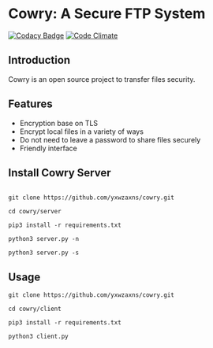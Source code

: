 # Cowry: A Secure FTP System

[![Codacy Badge](https://api.codacy.com/project/badge/Grade/8290e2c0bc824966948f26cfbbf6eb23)](https://www.codacy.com/app/yxwzaxns/cowry?utm_source=github.com&utm_medium=referral&utm_content=yxwzaxns/cowry&utm_campaign=badger)
[![Code Climate](https://codeclimate.com/github/yxwzaxns/cowry/badges/gpa.svg)](https://codeclimate.com/github/yxwzaxns/cowry)

## Introduction

Cowry is an open source project to transfer files security.

## Features
* Encryption base on TLS
* Encrypt local files in a variety of ways
* Do not need to leave a password to share files securely
* Friendly interface


## Install Cowry Server

```

git clone https://github.com/yxwzaxns/cowry.git

cd cowry/server

pip3 install -r requirements.txt

python3 server.py -n

python3 server.py -s

```

## Usage
```
git clone https://github.com/yxwzaxns/cowry.git

cd cowry/client

pip3 install -r requirements.txt

python3 client.py
```
